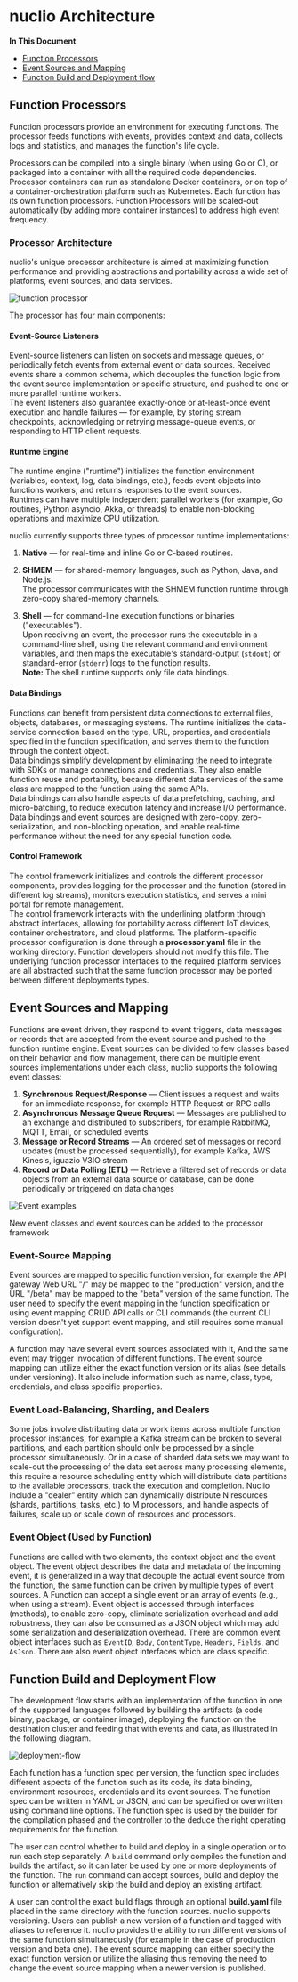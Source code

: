 # nuclio Architecture

**In This Document**  
- [Function Processors](#function-processors)
- [Event Sources and Mapping](#event-sources-and-mapping)
- [Function Build and Deployment flow](#function-build-and-deployment-flow)

## Function Processors

Function processors provide an environment for executing functions.
The processor feeds functions with events, provides context and data, collects logs and statistics, and manages the function's life cycle.

Processors can be compiled into a single binary (when using Go or C), or packaged into a container with all the required code dependencies.
Processor containers can run as standalone Docker containers, or on top of a container-orchestration platform such as Kubernetes.
Each function has its own function processors. Function Processors will be scaled-out automatically (by adding more container instances) to address high event frequency.

### Processor Architecture

nuclio's unique processor architecture is aimed at maximizing function performance and providing abstractions and portability across a wide set of platforms, event sources, and data services.

![function processor](images/function-processor.png)

The processor has four main components:

#### Event-Source Listeners

Event-source listeners can listen on sockets and message queues, or periodically fetch events from external event or data sources.
Received events share a common schema, which decouples the function logic from the event source implementation or specific structure, and pushed to one or more parallel runtime workers.  
The event listeners also guarantee exactly-once or at-least-once event execution and handle failures &mdash; for example, by storing stream checkpoints, acknowledging or retrying message-queue events, or responding to HTTP client requests.

#### Runtime Engine

The runtime engine ("runtime") initializes the function environment (variables, context, log, data bindings, etc.), feeds event objects into functions workers, and returns responses to the event sources.  
Runtimes can have multiple independent parallel workers (for example, Go routines, Python asyncio, Akka, or threads) to enable non-blocking operations and maximize CPU utilization.

nuclio currently supports three types of processor runtime implementations:  
1.	**Native** &mdash; for real-time and inline Go or C-based routines.

2.	**SHMEM** &mdash; for shared-memory languages, such as Python, Java, and Node.js.  
    The processor communicates with the SHMEM function runtime through zero-copy shared-memory channels.

3.	**Shell** &mdash; for command-line execution functions or binaries ("executables").  
    Upon receiving an event, the processor runs the executable in a command-line shell, using the relevant command and environment variables, and then maps the executable's standard-output (`stdout`) or standard-error (`stderr`) logs to the function results.  
    **Note:** The shell runtime supports only file data bindings.

#### Data Bindings

Functions can benefit from persistent data connections to external files, objects, databases, or messaging systems.
The runtime initializes the data-service connection based on the type, URL, properties, and credentials specified in the function specification, and serves them to the function through the context object.  
Data bindings simplify development by eliminating the need to integrate with SDKs or manage connections and credentials.
They also enable function reuse and portability, because different data services of the same class are mapped to the function using the same APIs.  
Data bindings can also handle aspects of data prefetching, caching, and micro-batching, to reduce execution latency and increase I/O performance.
Data bindings and event sources are designed with zero-copy, zero-serialization, and non-blocking operation, and enable real-time performance without the need for any special function code.

#### Control Framework

The control framework initializes and controls the different processor components, provides logging for the processor and the function (stored in different log streams), monitors execution statistics, and serves a mini portal for remote management.  
The control framework interacts with the underlining platform through abstract interfaces, allowing for portability across different IoT devices, container orchestrators, and cloud platforms.
The platform-specific processor configuration is done through a **processor.yaml** file in the working directory.
Function developers should not modify this file.
The underlying function processor interfaces to the required platform services are all abstracted such that the same function processor may be ported between different deployments types.

## Event Sources and Mapping

Functions are event driven, they respond to event triggers, data messages or records that are accepted from the event source and pushed to the function runtime engine. Event sources can be divided to few classes based on their behavior and flow management, there can be multiple event sources implementations under each class, nuclio supports the following event classes:
1.	**Synchronous Request/Response** &mdash; Client issues a request and waits for an immediate response, for example HTTP Request or RPC calls
2.	**Asynchronous Message Queue Request** &mdash; Messages are published to an exchange and distributed to subscribers, for example RabbitMQ, MQTT, Email, or scheduled events
3.	**Message or Record Streams** &mdash; An ordered set of messages or record updates (must be processed sequentially), for example Kafka, AWS Kinesis, iguazio V3IO stream
4.	**Record or Data Polling (ETL)** &mdash; Retrieve a filtered set of records or data objects from an external data source or database, can be done periodically or triggered on data changes

![Event examples](images/event-src.png)

New event classes and event sources can be added to the processor framework

### Event-Source Mapping

Event sources are mapped to specific function version, for example the API gateway Web URL "/" may be mapped to the "production" version, and the URL "/beta" may be mapped to the "beta" version of the same function. The user need to specify the event mapping in the function specification or using event mapping CRUD API calls or CLI commands (the current CLI version doesn't yet support event mapping, and still requires some manual configuration).

A function may have several event sources associated with it, And the same event may trigger invocation of different functions.
The event source mapping can utilize either the exact function version or its alias (see details under versioning). It also include information such as name, class, type, credentials, and class specific properties.

### Event Load-Balancing, Sharding, and Dealers

Some jobs involve distributing data or work items across multiple function processor instances, for example a Kafka stream can be broken to several partitions, and each partition should only be processed by a single processor simultaneously. Or in a case of sharded data sets we may want to scale-out the processing of the data set across many processing elements, this require a resource scheduling entity which will distribute data partitions to the available processors, track the execution and completion.
Nuclio include a "dealer" entity which can dynamically distribute N resources (shards, partitions, tasks, etc.) to M processors, and handle aspects of failures, scale up or scale down of resources and processors.

### Event Object (Used by Function)

Functions are called with two elements, the context object and the event object. The event object describes the data and metadata of the incoming event, it is generalized in a way that decouple the actual event source from the function, the same function can be driven by multiple types of event sources. A Function can accept a single event or an array of events (e.g., when using a stream).
Event object is accessed through interfaces (methods), to enable zero-copy, eliminate serialization overhead and add robustness, they can also be consumed as a JSON object which may add some serialization and deserialization overhead.
There are common event object interfaces such as `EventID`, `Body`, `ContentType`, `Headers`, `Fields`, and `AsJson`. There are also event object interfaces which are class specific.

## Function Build and Deployment Flow

The development flow starts with an implementation of the function in one of the supported languages followed by building the artifacts (a code binary, package, or container image), deploying the function on the destination cluster and feeding that with events and data, as illustrated in the following diagram.

![deployment-flow](images/build-deploy.png)

Each function has a function spec per version, the function spec includes different aspects of the function such as its code, its data binding, environment resources, credentials and its event sources. The function spec can be written in YAML or JSON, and can be specified or overwritten using command line options. The function spec is used by the builder for the compilation phased and the controller to the deduce the right operating requirements for the function.

The user can control whether to build and deploy in a single operation or to run each step separately. A `build` command only compiles the function and builds the artifact, so it can later be used by one or more deployments of the function. The `run` command can accept sources, build and deploy the function or alternatively skip the build and deploy an existing artifact.

A user can control the exact build flags through an optional **build.yaml** file placed in the same directory with the function sources.
nuclio supports versioning. Users can publish a new version of a function and tagged with aliases to reference it. nuclio provides the ability to run different versions of the same function simultaneously (for example in the case of production version and beta one). The event source mapping can either specify the exact function version or utilize the aliasing thus removing the need to change the event source mapping when a newer version is published.

